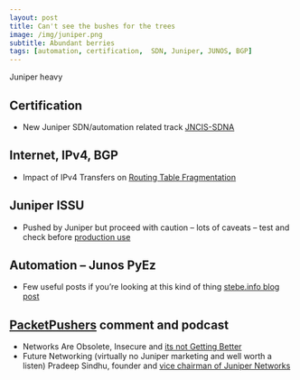 ```yaml
---
layout: post
title: Can't see the bushes for the trees
image: /img/juniper.png
subtitle: Abundant berries
tags: [automation, certification,  SDN, Juniper, JUNOS, BGP]
---
```


Juniper heavy


## Certification

* New Juniper SDN/automation related track [JNCIS-SDNA](https://www.juniper.net/us/en/training/certification/certification-tracks/sdna-track/#jncis-sdna#UgZT1mKUbWyLPFsP.97?)


## Internet, IPv4, BGP

 * Impact of IPv4 Transfers on [Routing Table Fragmentation](https://labs.ripe.net/Members/wilhelm/impact-of-ipv4-transfers-on-routing-table-fragmentation)

 
## Juniper ISSU

* Pushed by Juniper but proceed with caution – lots of caveats – test and check before [production use](http://www.juniper.net/documentation/en_US/junos16.1/topics/reference/requirements/issu-system-requirements.html)

 
## Automation – Junos PyEz

* Few useful posts if you’re looking at this kind of thing [stebe.info blog post](https://stebe.info/category/python/pyez/)

 
## [PacketPushers](http://packetpushers.net) comment and podcast

 * Networks Are Obsolete, Insecure and [its not Getting Better](http://packetpushers.net/networks-obsolete-insecure-getting-better/)
* Future Networking (virtually no Juniper marketing and well worth a listen) Pradeep Sindhu, founder and [vice chairman of Juniper Networks](http://packetpushers.net/podcast/podcasts/show-315-future-networking-pradeep-sindhu/)
